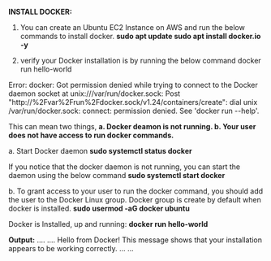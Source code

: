 **INSTALL DOCKER:**
1. You can create an Ubuntu EC2 Instance on AWS and run the below commands to install docker.
**sudo apt update
sudo apt install docker.io -y**

2. verify your Docker installation is by running the below command
docker run hello-world

Error: docker: Got permission denied while trying to connect to the Docker daemon socket at unix:///var/run/docker.sock: Post "http://%2Fvar%2Frun%2Fdocker.sock/v1.24/containers/create": dial unix /var/run/docker.sock: connect: permission denied.
See 'docker run --help'.

This can mean two things,
**a. Docker deamon is not running.
b. Your user does not have access to run docker commands.**

a. Start Docker daemon
**sudo systemctl status docker**

If you notice that the docker daemon is not running, you can start the daemon using the below command
**sudo systemctl start docker**

b. To grant access to your user to run the docker command, you should add the user to the Docker Linux group. Docker group is create by default when docker is installed.
**sudo usermod -aG docker ubuntu**

Docker is Installed, up and running:
**docker run hello-world**

**Output:**
....
....
Hello from Docker!
This message shows that your installation appears to be working correctly.
...
...




